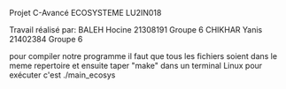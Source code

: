 Projet C-Avancé ECOSYSTEME LU2IN018

Travail réalisé par:
BALEH Hocine 21308191 Groupe 6
CHIKHAR Yanis 21402384 Groupe 6

pour compiler notre programme il faut que tous les fichiers soient dans le meme repertoire et ensuite taper "make" dans un terminal Linux
pour exécuter c'est ./main_ecosys


